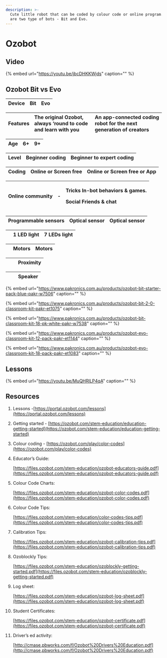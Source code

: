 ```yaml
---
description: >-
  Cute little robot that can be coded by colour code or online program. There
  are two type of bots - Bit and Evo.
---
```


# Ozobot

## Video

{% embed url="https://youtu.be/jbcDHKKWjds" caption="" %}

## Ozobot Bit vs Evo

| Device | Bit | Evo |
| :--- | :--- | :--- |


| Features | The original Ozobot, always ‘round to code and learn with you | An app-connected coding robot for the next generation of creators |
| :--- | :--- | :--- |


| Age | 6+ | 9+ |
| :--- | :--- | :--- |


| Level |                              Beginner coding | Beginner to expert coding |
| :--- | :--- | :--- |


| Coding |                       Online or Screen free | Online or Screen free or App |
| :--- | :--- | :--- |


<table>
  <thead>
    <tr>
      <th style="text-align:left">Online community</th>
      <th style="text-align:left">-</th>
      <th style="text-align:left">
        <p>Tricks In-bot behaviors &amp; games.</p>
        <p>Social Friends &amp; chat</p>
      </th>
    </tr>
  </thead>
  <tbody></tbody>
</table>

| Programmable sensors | Optical sensor | Optical sensor |
| :--- | :--- | :--- |


|  |                            1 LED light | 7 LEDs light |
| :--- | :--- | :--- |


|  |                    Motors | Motors |
| :--- | :--- | :--- |


|  |                                            | Proximity |
| :--- | :--- | :--- |


|  |                                       | Speaker |
| :--- | :--- | :--- |


{% embed url="https://www.pakronics.com.au/products/ozobot-bit-starter-pack-blue-pakr-w7506" caption="" %}

{% embed url="https://www.pakronics.com.au/products/ozobot-bit-2-0-classroom-kit-pakr-et1075" caption="" %}

{% embed url="https://www.pakronics.com.au/products/ozobot-bit-classroom-kit-18-pk-white-pakr-w7538" caption="" %}

{% embed url="https://www.pakronics.com.au/products/ozobot-evo-classroom-kit-12-pack-pakr-et1144" caption="" %}

{% embed url="https://www.pakronics.com.au/products/ozobot-evo-classroom-kit-18-pack-pakr-et1083" caption="" %}

## Lessons

{% embed url="https://youtu.be/MuQHRlLP4qA" caption="" %}

## Resources

1. Lessons -[https://portal.ozobot.com/lessons](https://portal.ozobot.com/lessons)
2. Getting started - [https://ozobot.com/stem-education/education-getting-started](https://ozobot.com/stem-education/education-getting-started)
3. Colour coding - [https://ozobot.com/play/color-codes](https://ozobot.com/play/color-codes)
4. Educator’s Guide:

   [https://files.ozobot.com/stem-education/ozobot-educators-guide.pdf](https://files.ozobot.com/stem-education/ozobot-educators-guide.pdf)

5. Colour Code Charts:

   [https://files.ozobot.com/stem-education/ozobot-color-codes.pdf](https://files.ozobot.com/stem-education/ozobot-color-codes.pdf)

6. Colour Code Tips:

   [https://files.ozobot.com/stem-education/color-codes-tips.pdf](https://files.ozobot.com/stem-education/color-codes-tips.pdf)

7. Calibration Tips:

   [https://files.ozobot.com/stem-education/ozobot-calibration-tips.pdf](https://files.ozobot.com/stem-education/ozobot-calibration-tips.pdf)

8. Ozoblockly Tips:

   [https://files.ozobot.com/stem-education/ozoblockly-getting-started.pdf](https://files.ozobot.com/stem-education/ozoblockly-getting-started.pdf)

9. Log sheet:

   [https://files.ozobot.com/stem-education/ozobot-log-sheet.pdf](https://files.ozobot.com/stem-education/ozobot-log-sheet.pdf)

10. Student Certificates:

    [https://files.ozobot.com/stem-education/ozobot-certificate.pdf](https://files.ozobot.com/stem-education/ozobot-certificate.pdf)

11. Driver’s ed activity:

    [http://cmase.pbworks.com/f/Ozobot%20Drivers%20Education.pdf](http://cmase.pbworks.com/f/Ozobot%20Drivers%20Education.pdf)

